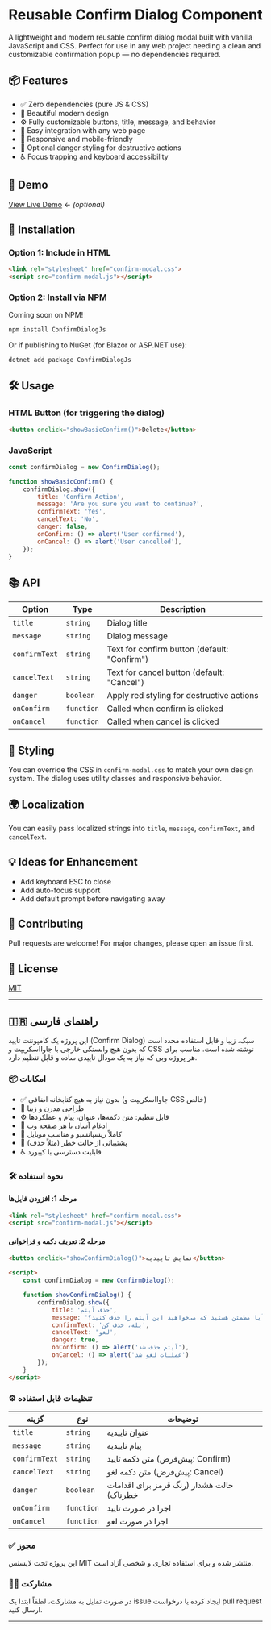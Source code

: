
# Reusable Confirm Dialog Component

A lightweight and modern reusable confirm dialog modal built with vanilla JavaScript and CSS. Perfect for use in any web project needing a clean and customizable confirmation popup — no dependencies required.

## 📦 Features

- ✅ Zero dependencies (pure JS & CSS)
- 🎨 Beautiful modern design
- ⚙️ Fully customizable buttons, title, message, and behavior
- 🧱 Easy integration with any web page
- 🧍 Responsive and mobile-friendly
- 🚨 Optional danger styling for destructive actions
- ♿ Focus trapping and keyboard accessibility

## 🚀 Demo


[View Live Demo](https://webecco.com/confirmjs/index.html) ← *(optional)*

## 📁 Installation

### Option 1: Include in HTML

```html
<link rel="stylesheet" href="confirm-modal.css">
<script src="confirm-modal.js"></script>
```

### Option 2: Install via NPM

Coming soon on NPM!

```bash
npm install ConfirmDialogJs
```

Or if publishing to NuGet (for Blazor or ASP.NET use):

```bash
dotnet add package ConfirmDialogJs
```

## 🛠️ Usage

### HTML Button (for triggering the dialog)

```html
<button onclick="showBasicConfirm()">Delete</button>
```

### JavaScript

```js
const confirmDialog = new ConfirmDialog();

function showBasicConfirm() {
    confirmDialog.show({
        title: 'Confirm Action',
        message: 'Are you sure you want to continue?',
        confirmText: 'Yes',
        cancelText: 'No',
        danger: false,
        onConfirm: () => alert('User confirmed'),
        onCancel: () => alert('User cancelled'),
    });
}
```

## 📚 API

| Option       | Type       | Description                                         |
|--------------|------------|-----------------------------------------------------|
| `title`      | `string`   | Dialog title                                        |
| `message`    | `string`   | Dialog message                                      |
| `confirmText`| `string`   | Text for confirm button (default: "Confirm")        |
| `cancelText` | `string`   | Text for cancel button (default: "Cancel")          |
| `danger`     | `boolean`  | Apply red styling for destructive actions           |
| `onConfirm`  | `function` | Called when confirm is clicked                      |
| `onCancel`   | `function` | Called when cancel is clicked                       |

## 🎨 Styling

You can override the CSS in `confirm-modal.css` to match your own design system. The dialog uses utility classes and responsive behavior.

## 🌍 Localization

You can easily pass localized strings into `title`, `message`, `confirmText`, and `cancelText`.

## 💡 Ideas for Enhancement

- Add keyboard ESC to close
- Add auto-focus support
- Add default prompt before navigating away

## 🤝 Contributing

Pull requests are welcome! For major changes, please open an issue first.

## 📜 License

[MIT](./LICENSE)

---

## 🇮🇷 راهنمای فارسی

این پروژه یک کامپوننت تایید (Confirm Dialog) سبک، زیبا و قابل استفاده مجدد است که بدون هیچ وابستگی خارجی با جاوااسکریپت و CSS نوشته شده است. مناسب برای هر پروژه وبی که نیاز به یک مودال تاییدی ساده و قابل تنظیم دارد.

### 📦 امکانات

- ✅ بدون نیاز به هیچ کتابخانه اضافی (جاوااسکریپت و CSS خالص)
- 🎨 طراحی مدرن و زیبا
- ⚙️ قابل تنظیم: متن دکمه‌ها، عنوان، پیام و عملکردها
- 🧱 ادغام آسان با هر صفحه وب
- 📱 کاملاً ریسپانسیو و مناسب موبایل
- 🚨 پشتیبانی از حالت خطر (مثلاً حذف)
- ♿ قابلیت دسترسی با کیبورد

### 🛠️ نحوه استفاده

#### مرحله 1: افزودن فایل‌ها

```html
<link rel="stylesheet" href="confirm-modal.css">
<script src="confirm-modal.js"></script>
```

#### مرحله 2: تعریف دکمه و فراخوانی

```html
<button onclick="showConfirmDialog()">نمایش تاییدیه</button>

<script>
    const confirmDialog = new ConfirmDialog();

    function showConfirmDialog() {
        confirmDialog.show({
            title: 'حذف آیتم',
            message: 'آیا مطمئن هستید که می‌خواهید این آیتم را حذف کنید؟',
            confirmText: 'بله، حذف کن',
            cancelText: 'لغو',
            danger: true,
            onConfirm: () => alert('آیتم حذف شد'),
            onCancel: () => alert('عملیات لغو شد')
        });
    }
</script>
```

### ⚙️ تنظیمات قابل استفاده

| گزینه         | نوع         | توضیحات                                         |
|----------------|--------------|--------------------------------------------------|
| `title`         | `string`     | عنوان تاییدیه                                   |
| `message`       | `string`     | پیام تاییدیه                                   |
| `confirmText`   | `string`     | متن دکمه تایید (پیش‌فرض: Confirm)               |
| `cancelText`    | `string`     | متن دکمه لغو (پیش‌فرض: Cancel)                  |
| `danger`        | `boolean`    | حالت هشدار (رنگ قرمز برای اقدامات خطرناک)     |
| `onConfirm`     | `function`   | اجرا در صورت تایید                             |
| `onCancel`      | `function`   | اجرا در صورت لغو                               |

### ✅ مجوز

این پروژه تحت لایسنس MIT منتشر شده و برای استفاده تجاری و شخصی آزاد است.

### 🧑‍💻 مشارکت

در صورت تمایل به مشارکت، لطفاً ابتدا یک issue ایجاد کرده یا درخواست pull request ارسال کنید.

---
